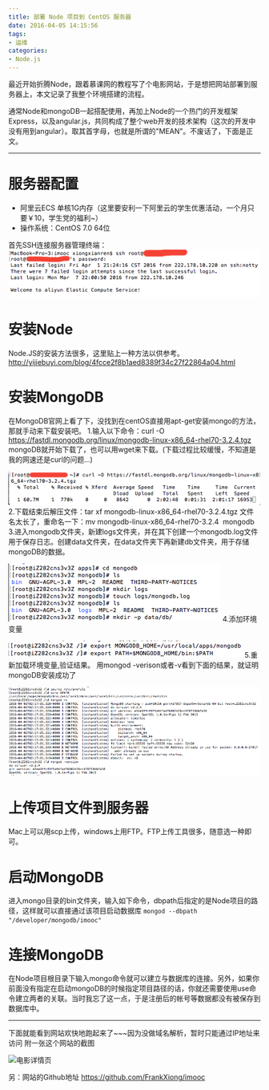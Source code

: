 ```yaml
---
title: 部署 Node 项目到 CentOS 服务器
date: 2016-04-05 14:15:56
tags:
- 运维
categories:
- Node.js
---
```

最近开始折腾Node，跟着慕课网的教程写了个电影网站，于是想把网站部署到服务器上，本文记录了我整个环境搭建的流程。

通常Node和mongoDB一起搭配使用，再加上Node的一个热门的开发框架Express，以及angular.js，共同构成了整个web开发的技术架构（这次的开发中没有用到angular）。取其首字母，也就是所谓的"MEAN"。不废话了，下面是正文。

-----------

# 服务器配置
- 阿里云ECS 单核1G内存（这里要安利一下阿里云的学生优惠活动，一个月只要￥10，学生党的福利~）
- 操作系统：CentOS 7.0 64位

首先SSH连接服务器管理终端：
![](/uploads/node-deploy/1.png)

# 安装Node
Node.JS的安装方法很多，这里贴上一种方法以供参考。
http://yijiebuyi.com/blog/4fcce2f8b1aed8389f34c27f22864a04.html

# 安装MongoDB
在MongoDB官网上看了下，没找到在centOS直接用apt-get安装mongo的方法，那就手动来下载安装吧。
1.输入以下命令：curl -O https://fastdl.mongodb.org/linux/mongodb-linux-x86_64-rhel70-3.2.4.tgz
mongoDB就开始下载了，也可以用wget来下载。(下载过程比较缓慢，不知道是我的网速还是curl的问题...)

![](/uploads/node-deploy/2.png)
2.下载结束后解压文件：tar xf mongodb-linux-x86_64-rhel70-3.2.4.tgz
文件名太长了，重命名一下：mv mongodb-linux-x86_64-rhel70-3.2.4  mongodb
3.进入mongodb文件夹，新建logs文件夹，并在其下创建一个mongodb.log文件用于保存日志。创建data文件夹，在data文件夹下再新建db文件夹，用于存储mongoDB的数据。

![](/uploads/node-deploy/3.png)
4.添加环境变量

![](/uploads/node-deploy/4.png)
5.重新加载环境变量,验证结果。
用mongod -verison或者-v看到下面的结果，就证明mongoDB安装成功了

![](/uploads/node-deploy/5.png)
# 上传项目文件到服务器
Mac上可以用scp上传，windows上用FTP。FTP上传工具很多，随意选一种即可。
# 启动MongoDB
进入mongo目录的bin文件夹，输入如下命令，dbpath后指定的是Node项目的路径，这样就可以直接通过该项目启动数据库
```mongod --dbpath "/developer/mongodb/imooc"```
# 连接MongoDB
在Node项目根目录下输入mongo命令就可以建立与数据库的连接。另外，如果你前面没有指定在启动mongoDB的时候指定项目路径的话，你就还需要使用use命令建立两者的关联。当时我忘了这一点，于是注册后的帐号等数据都没有被保存到数据库中。

-----------
下面就能看到网站欢快地跑起来了~~~因为没做域名解析，暂时只能通过IP地址来访问
附一张这个网站的截图

![电影详情页](/uploads/node-deploy/6.png)

另：网站的Github地址 https://github.com/FrankXiong/imooc
